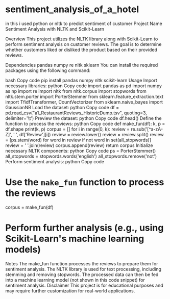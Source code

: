 # sentiment_analysis_of_a_hotel
in this i used python or nltk to predict sentiment of customer
Project Name
Sentiment Analysis with NLTK and Scikit-Learn

Overview
This project utilizes the NLTK library along with Scikit-Learn to perform sentiment analysis on customer reviews. The goal is to determine whether customers liked or disliked the product based on their provided reviews.

Dependencies
pandas
numpy
re
nltk
sklearn
You can install the required packages using the following command:

bash
Copy code
pip install pandas numpy nltk scikit-learn
Usage
Import necessary libraries:
python
Copy code
import pandas as pd
import numpy as np 
import re
import nltk
from nltk.corpus import stopwords
from nltk.stem.porter import PorterStemmer
from sklearn.feature_extraction.text import TfidfTransformer, CountVectorizer
from sklearn.naive_bayes import GaussianNB
Load the dataset:
python
Copy code
df = pd.read_csv("a1_RestaurantReviews_HistoricDump.tsv", quoting=3, delimiter='\t')
Preview the dataset:
python
Copy code
df.head()
Define the function to process the reviews:
python
Copy code
def make_fun(df):
    k, p = df.shape
    print(k, p)
    corpus = []
    for i in range(0, k):
        review = re.sub('[^a-zA-Z]', ' ', df['Review'][i])
        review = review.lower()
        review = review.split()
        review = [ps.stem(word) for word in review if not word in set(all_stopwords)]
        review = ' '.join(review)
        corpus.append(review)
    return corpus
Initialize necessary NLTK components:
python
Copy code
ps = PorterStemmer()
all_stopwords = stopwords.words('english')
all_stopwords.remove('not')
Perform sentiment analysis:
python
Copy code
# Use the `make_fun` function to process the reviews
corpus = make_fun(df)

# Perform further analysis (e.g., using Scikit-Learn's machine learning models)
Notes
The make_fun function processes the reviews to prepare them for sentiment analysis.
The NLTK library is used for text processing, including stemming and removing stopwords.
The processed data can then be fed into a machine learning model (not shown in this code snippet) for sentiment analysis.
Disclaimer
This project is for educational purposes and may require further customization for real-world applications. 
